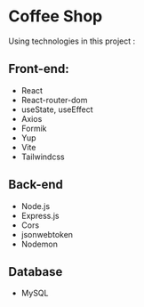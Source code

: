 # Coffee Shop
Using technologies in this project :
## Front-end:
* React
* React-router-dom
* useState, useEffect
* Axios
* Formik
* Yup
* Vite
* Tailwindcss
## Back-end
* Node.js
* Express.js
* Cors
* jsonwebtoken
* Nodemon
## Database
* MySQL

